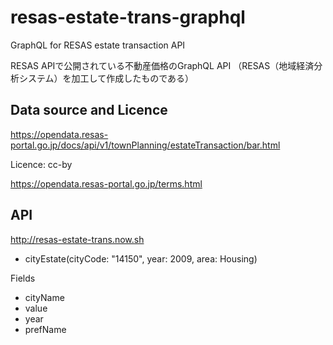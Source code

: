 # resas-estate-trans-graphql
GraphQL for RESAS estate transaction API

RESAS APIで公開されている不動産価格のGraphQL API
（RESAS（地域経済分析システム）を加工して作成したものである）

## Data source and Licence

https://opendata.resas-portal.go.jp/docs/api/v1/townPlanning/estateTransaction/bar.html

Licence: cc-by

 https://opendata.resas-portal.go.jp/terms.html

## API 

http://resas-estate-trans.now.sh

- cityEstate(cityCode: "14150",
		year: 2009,
    area: Housing)

Fields

- cityName
- value
- year
- prefName
